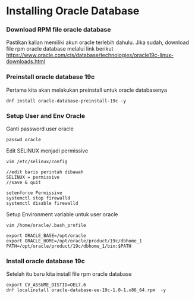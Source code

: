 # Installing Oracle Database


### Download RPM file oracle database
Pastikan kalian memiliki akun oracle terlebih dahulu.
Jika sudah, download file rpm oracle database melalui link berikut
https://www.oracle.com/cis/database/technologies/oracle19c-linux-downloads.html 

### Preinstall oracle database 19c

Pertama kita akan melakukan preinstall untuk oracle databasenya
```
dnf install oracle-database-preinstall-19c -y
```


### Setup User and Env Oracle
Ganti password user oracle
```
passwd oracle
```
Edit SELINUX menjadi permissive
```
vim /etc/selinux/config

//edit baris perintah dibawah
SELINUX = permissive
//save & quit

setenforce Permissive
systemctl stop firewalld
systemctl disable firewalld
```

Setup Environment variable untuk user oracle
```
vim /home/oracle/.bash_profile

export ORACLE_BASE=/opt/oracle
export ORACLE_HOME=/opt/oracle/product/19c/dbhome_1
PATH=/opt/oracle/product/19c/dbhome_1/bin:$PATH
```

### Install oracle database 19c
Setelah itu baru kita install file rpm oracle database
```
export CV_ASSUME_DISTID=OEL7.6
dnf localinstall oracle-database-ee-19c-1.0-1.x86_64.rpm  -y
```